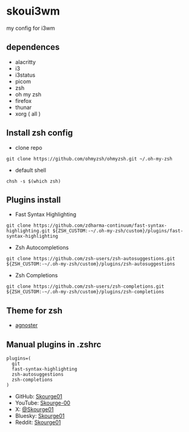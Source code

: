# skoui3wm
my config for i3wm 

## dependences
- alacritty
- i3
- i3status
- picom
- zsh
- oh my zsh
- firefox
- thunar
- xorg ( all )
## Install zsh config 
- clone repo 
```
git clone https://github.com/ohmyzsh/ohmyzsh.git ~/.oh-my-zsh
```
- default shell 
```
chsh -s $(which zsh)
```
##  Plugins install
- Fast Syntax Highlighting
```
git clone https://github.com/zdharma-continuum/fast-syntax-highlighting.git ${ZSH_CUSTOM:-~/.oh-my-zsh/custom}/plugins/fast-syntax-highlighting
```
- Zsh Autocompletions
```
git clone https://github.com/zsh-users/zsh-autosuggestions.git ${ZSH_CUSTOM:-~/.oh-my-zsh/custom}/plugins/zsh-autosuggestions
```
- Zsh Completions
```
git clone https://github.com/zsh-users/zsh-completions.git ${ZSH_CUSTOM:-~/.oh-my-zsh/custom}/plugins/zsh-completions
```
## Theme for zsh 
- [agnoster](https://github.com/ohmyzsh/ohmyzsh/wiki/themes)
## Manual plugins in .zshrc 
```
plugins=(
  git
  fast-syntax-highlighting
  zsh-autosuggestions
  zsh-completions
)

```
- GitHub: [Skourge01](https://github.com/Skourge01)
- YouTube: [Skourge-00](https://www.youtube.com/@Skourge-00)
- X: [@Skourge01](https://x.com/Skourge01)
- Bluesky: [Skourge01](https://bsky.app/)
- Reddit: [Skourge01](https://www.reddit.com/u/Skourge01/s/ZqGtT4nwF2)
